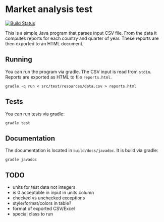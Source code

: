 # Market analysis test

[![Build Status](https://travis-ci.org/sideeffffect/testmarket.svg)](https://travis-ci.org/sideeffffect/testmarket)

This is a simple Java program that parses input CSV file.
From the data it computes reports for each country and quarter of year.
These reports are then exported to an HTML document.


## Running

You can run the program via gradle.
The CSV input is read from `stdin`.
Reports are exported as HTML to file `reports.html`.

```
gradle -q run < src/test/resources/data.csv > reports.html
```


## Tests

You can run tests via gradle:

```
gradle test
```


## Documentation

The documentation is located in `build/docs/javadoc`.
It is build via gradle:

```
gradle javadoc
```


## TODO

 * units for test data not integers
 * is 0 acceptable in input in units column
 * checked vs unchecked exceptions
 * style/format/colors in table?
 * format of exported CSV/Excel
 * special class to run

